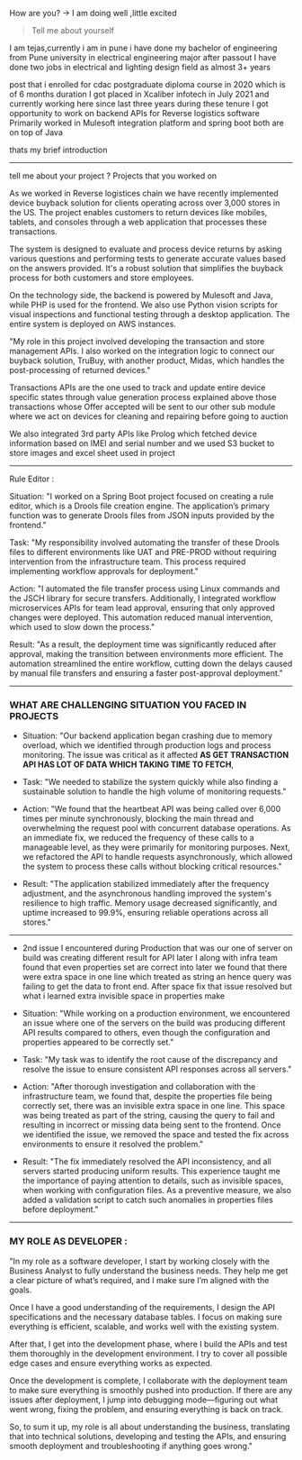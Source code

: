 How are you? -> I am doing well ,little excited

> Tell me about yourself

I am tejas,currently i am in pune
i have done my bachelor of engineering from Pune university in electrical engineering major
after passout I have done two jobs in electrical and lighting design field as almost 3+ years

post that i enrolled for cdac postgraduate diploma course in 2020 which is of 6 months duration
I got placed in Xcaliber infotech in July 2021 and currently working here since last three years
during these tenure I got opportunity to work on backend APIs for Reverse logistics software 
Primarily worked in Mulesoft integration platform and spring boot both are on top of Java


thats my brief introduction

----
 tell me about your project ? 
Projects that you worked on


As we worked in Reverse logistices chain we have recently implemented  device buyback solution for clients operating across over 3,000 stores in the US. The project enables customers to return devices like mobiles, tablets, and consoles through a web application that processes these transactions.

The system is designed to evaluate and process device returns by asking various questions and performing tests to generate accurate values based on the answers provided. It's a robust solution that simplifies the buyback process for both customers and store employees.
 
 
On the technology side, the backend is powered by Mulesoft and Java, while PHP is used for the frontend. We also use Python vision scripts for visual inspections and functional testing through a desktop application. The entire system is deployed on AWS instances.

  
"My role in this project involved developing the transaction and store management APIs. I also worked on the integration logic to connect our buyback solution, TruBuy, with another product, Midas, which handles the post-processing of returned devices."


Transactions APIs are the one used to track and update entire device specific states through value generation process explained above 
those transactions whose Offer accepted will be sent to our other sub module where we act on devices for cleaning and repairing before going to auction

We also integrated 3rd party APIs like Prolog which fetched device information based on IMEI and serial number and we used S3 bucket to 
store images and excel sheet used in project


----
Rule Editor :

Situation:
"I worked on a Spring Boot project focused on creating a rule editor, which is a Drools file creation engine. The application’s primary function was to generate Drools files from JSON inputs provided by the frontend."

Task:
"My responsibility involved automating the transfer of these Drools files to different environments like UAT and PRE-PROD without requiring intervention from the infrastructure team. This process required implementing workflow approvals for deployment."

Action:
"I automated the file transfer process using Linux commands and the JSCH library for secure transfers. Additionally, I integrated workflow microservices APIs for team lead approval, ensuring that only approved changes were deployed. This automation reduced manual intervention, which used to slow down the process."

Result:
"As a result, the deployment time was significantly reduced after approval, making the transition between environments more efficient. The automation streamlined the entire workflow, cutting down the delays caused by manual file transfers and ensuring a faster post-approval deployment."


---


### **WHAT ARE CHALLENGING SITUATION YOU FACED IN PROJECTS**
- Situation:
"Our backend application began crashing due to memory overload, which we identified through production logs and process monitoring. The issue was critical as it affected **AS GET TRANSACTION API HAS LOT OF DATA WHICH TAKING TIME TO FETCH**, 
- Task:
"We needed to stabilize the system quickly while also finding a sustainable solution to handle the high volume of monitoring requests."

- Action:
"We found that the heartbeat API was being called over 6,000 times per minute synchronously, blocking the main thread and overwhelming the request pool with concurrent database operations. As an immediate fix, we reduced the frequency of these calls to a manageable level, as they were primarily for monitoring purposes. Next, we refactored the API to handle requests asynchronously, which allowed the system to process these calls without blocking critical resources."

- Result:
"The application stabilized immediately after the frequency adjustment, and the asynchronous handling improved the system's resilience to high traffic. Memory usage decreased significantly, and uptime increased to 99.9%, ensuring reliable operations across all stores."
-----

- 2nd issue I encountered during Production that was our one of  server on build was creating different result for API
later I along with infra team found that even properties set are correct into later we found that there were extra space in one line which treated as string an hence query was failing to get the data to front end.
After space fix that issue resolved but what i learned extra invisible space in properties make 

- Situation:
"While working on a production environment, we encountered an issue where one of the servers on the build was producing different API results compared to others, even though the configuration and properties appeared to be correctly set."

- Task:
"My task was to identify the root cause of the discrepancy and resolve the issue to ensure consistent API responses across all servers."

- Action:
"After thorough investigation and collaboration with the infrastructure team, we found that, despite the properties file being correctly set, there was an invisible extra space in one line. This space was being treated as part of the string, causing the query to fail and resulting in incorrect or missing data being sent to the frontend. Once we identified the issue, we removed the space and tested the fix across environments to ensure it resolved the problem."

- Result:
"The fix immediately resolved the API inconsistency, and all servers started producing uniform results. This experience taught me the importance of paying attention to details, such as invisible spaces, when working with configuration files. As a preventive measure, we also added a validation script to catch such anomalies in properties files before deployment."

---

### MY ROLE AS DEVELOPER :
"In my role as a software developer, I start by working closely with the Business Analyst to fully understand the business needs. They help me get a clear picture of what’s required, and I make sure I’m aligned with the goals.

Once I have a good understanding of the requirements, I design the API specifications and the necessary database tables. I focus on making sure everything is efficient, scalable, and works well with the existing system.

After that, I get into the development phase, where I build the APIs and test them thoroughly in the development environment. I try to cover all possible edge cases and ensure everything works as expected.

Once the development is complete, I collaborate with the deployment team to make sure everything is smoothly pushed into production. If there are any issues after deployment, I jump into debugging mode—figuring out what went wrong, fixing the problem, and ensuring everything is back on track.

So, to sum it up, my role is all about understanding the business, translating that into technical solutions, developing and testing the APIs, and ensuring smooth deployment and troubleshooting if anything goes wrong."